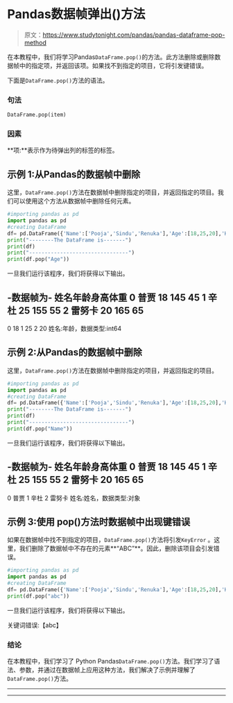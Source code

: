 # Pandas数据帧弹出()方法

> 原文：<https://www.studytonight.com/pandas/pandas-dataframe-pop-method>

在本教程中，我们将学习Pandas`DataFrame.pop()`的方法。此方法删除或删除数据帧中的指定项，并返回该项。如果找不到指定的项目，它将引发键错误。

下面是`DataFrame.pop()`方法的语法。

### 句法

```py
DataFrame.pop(item)
```

### 因素

**项:**表示作为待弹出列的标签的标签。

## 示例 1:从Pandas的数据帧中删除

这里，`DataFrame.pop()`方法在数据帧中删除指定的项目，并返回指定的项目。我们可以使用这个方法从数据帧中删除任何元素。

```py
#importing pandas as pd
import pandas as pd
#creating DataFrame
df= pd.DataFrame({'Name':['Pooja','Sindu','Renuka'],'Age':[18,25,20],'Height': [145,155,165],'Weight': [45,55,65]})
print("--------The DataFrame is-------")
print(df)
print("--------------------------------")
print(df.pop("Age"))
```

一旦我们运行该程序，我们将获得以下输出。

-数据帧为-
姓名年龄身高体重
0 普贾 18 145 45
1 辛杜 25 155 55
2 雷努卡 20 165 65
-
0 18
1 25
2 20
姓名:年龄，数据类型:int64

## 示例 2:从Pandas的数据帧中删除

这里，`DataFrame.pop()`方法在数据帧中删除指定的项目，并返回指定的项目。

```py
#importing pandas as pd
import pandas as pd
#creating DataFrame
df= pd.DataFrame({'Name':['Pooja','Sindu','Renuka'],'Age':[18,25,20],'Height': [145,155,165],'Weight': [45,55,65]})
print("--------The DataFrame is-------")
print(df)
print("--------------------------------")
print(df.pop("Name"))
```

一旦我们运行该程序，我们将获得以下输出。

-数据帧为-
姓名年龄身高体重
0 普贾 18 145 45
1 辛杜 25 155 55
2 雷努卡 20 165 65
-
0 普贾
1 辛杜
2 雷努卡
姓名:姓名，数据类型:对象

## 示例 3:使用 pop()方法时数据帧中出现键错误

如果在数据帧中找不到指定的项目，`DataFrame.pop()`方法将引发`KeyError` 。这里，我们删除了数据帧中不存在的元素**“ABC”**。因此，删除该项目会引发错误。

```py
#importing pandas as pd
import pandas as pd
#creating DataFrame
df= pd.DataFrame({'Name':['Pooja','Sindu','Renuka'],'Age':[18,25,20],'Height': [145,155,165],'Weight': [45,55,65]})
print(df.pop("abc"))
```

一旦我们运行该程序，我们将获得以下输出。

关键词错误:【abc】

### 结论

在本教程中，我们学习了 Python Pandas`DataFrame.pop()`方法。我们学习了语法、参数，并通过在数据帧上应用这种方法，我们解决了示例并理解了`DataFrame.pop()`方法。

* * *

* * *